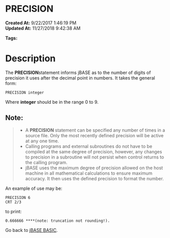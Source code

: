 # PRECISION

**Created At:** 9/22/2017 1:46:19 PM  
**Updated At:** 11/27/2018 9:42:38 AM  

**Tags:**
<badge text='mathematical operations' vertical='middle' />

# Description

The **PRECISION**statement informs jBASE as to the number of digits of precision it uses after the decimal point in numbers. It takes the general form:

```
PRECISION integer
```

Where **integer** should be in the range 0 to 9.

## Note:


> - A **PRECISION** statement can be specified any number of times in a source file. Only the most recently defined precision will be active at any one time.
> - Calling programs and external subroutines do not have to be compiled at the same degree of precision, however, any changes to precision in a subroutine will not persist when control returns to the calling program.
> - jBASE uses the maximum degree of precision allowed on the host machine in all mathematical calculations to ensure maximum accuracy. It then uses the defined precision to format the number.


An example of use may be:

```
PRECISION 6
CRT 2/3
```

to print:

```
0.666666 ****(note: truncation not rounding!).
```



Go back to [jBASE BASIC](263498-jbase-basic).
